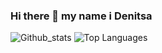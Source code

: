 ### Hi there 👋 my name i Denitsa
![Github_stats](https://github-readme-stats.vercel.app/api?username=denitsapeeva&count_private=true&show_icons=true&theme=radical)
![Top Languages](https://github-readme-stats.vercel.app/api/top-langs/?username=DENITSAPEEVA&show_icons=true&theme=radical)
